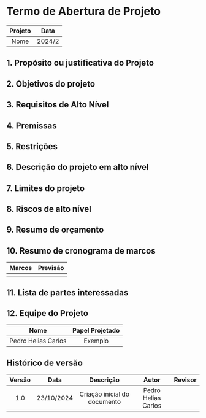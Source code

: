 # Termo de Abertura de Projeto

| Projeto | Data |
| :---: | :---: |
| Nome | 2024/2 |


## 1. Propósito ou justificativa do Projeto

## 2. Objetivos do projeto

## 3. Requisitos de Alto Nível

## 4. Premissas

## 5. Restrições 

## 6. Descrição do projeto em alto nível

## 7. Limites do projeto

## 8. Riscos de alto nível

## 9. Resumo de orçamento

## 10. Resumo de cronograma de marcos

| Marcos | Previsão |
| :---: | :---: |
|  |  |

## 11. Lista de partes interessadas

## 12. Equipe do Projeto

| Nome | Papel Projetado |
| :---: | :---: |
| Pedro Helias Carlos | Exemplo |


## Histórico de versão

| Versão |    Data    |          Descrição           |                            Autor                            |                                  Revisor                                  |
| :----: | :--------: | :--------------------------: | :---------------------------------------------------------: | :-----------------------------------------------------------------------: |
|  1.0   | 23/10/2024 | Criação inicial do documento | Pedro Helias Carlos |  |